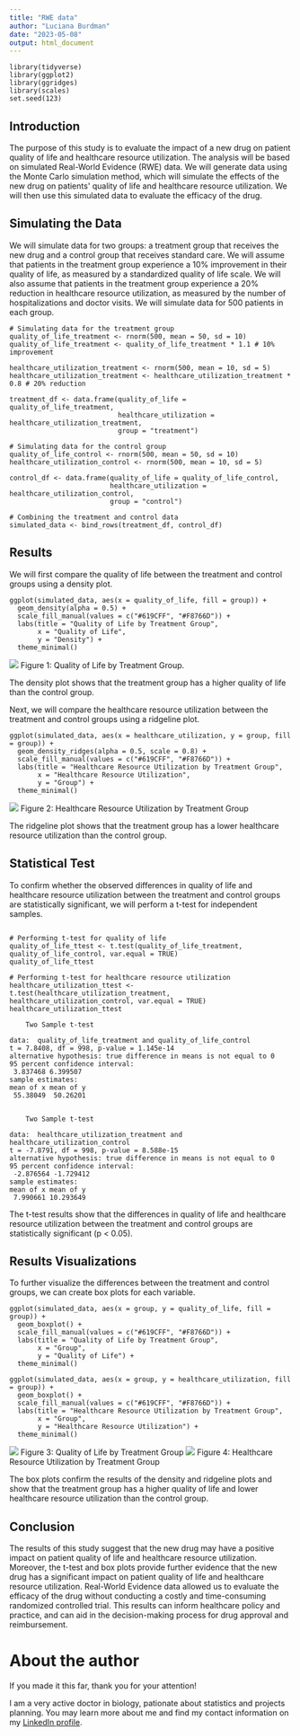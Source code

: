```yaml
---
title: "RWE data"
author: "Luciana Burdman"
date: "2023-05-08"
output: html_document
---
```


```{r setup, include=FALSE}
library(tidyverse)
library(ggplot2)
library(ggridges)
library(scales)
set.seed(123)
```

## Introduction
The purpose of this study is to evaluate the impact of a new drug on patient quality of life and healthcare resource utilization. The analysis will be based on simulated Real-World Evidence (RWE) data. We will generate data using the Monte Carlo simulation method, which will simulate the effects of the new drug on patients' quality of life and healthcare resource utilization. We will then use this simulated data to evaluate the efficacy of the drug.

## Simulating the Data
We will simulate data for two groups: a treatment group that receives the new drug and a control group that receives standard care. We will assume that patients in the treatment group experience a 10% improvement in their quality of life, as measured by a standardized quality of life scale. We will also assume that patients in the treatment group experience a 20% reduction in healthcare resource utilization, as measured by the number of hospitalizations and doctor visits. We will simulate data for 500 patients in each group.

```{r}
# Simulating data for the treatment group
quality_of_life_treatment <- rnorm(500, mean = 50, sd = 10)
quality_of_life_treatment <- quality_of_life_treatment * 1.1 # 10% improvement

healthcare_utilization_treatment <- rnorm(500, mean = 10, sd = 5)
healthcare_utilization_treatment <- healthcare_utilization_treatment * 0.8 # 20% reduction

treatment_df <- data.frame(quality_of_life = quality_of_life_treatment,
                           healthcare_utilization = healthcare_utilization_treatment,
                           group = "treatment")

# Simulating data for the control group
quality_of_life_control <- rnorm(500, mean = 50, sd = 10)
healthcare_utilization_control <- rnorm(500, mean = 10, sd = 5)

control_df <- data.frame(quality_of_life = quality_of_life_control,
                         healthcare_utilization = healthcare_utilization_control,
                         group = "control")

# Combining the treatment and control data
simulated_data <- bind_rows(treatment_df, control_df)

```

## Results
We will first compare the quality of life between the treatment and control groups using a density plot.

```{r}
ggplot(simulated_data, aes(x = quality_of_life, fill = group)) +
  geom_density(alpha = 0.5) +
  scale_fill_manual(values = c("#619CFF", "#F8766D")) +
  labs(title = "Quality of Life by Treatment Group",
       x = "Quality of Life",
       y = "Density") +
  theme_minimal()
```

<img src="https://github.com/lucianaburdman/RWE/blob/f8f4024db3fa8a1e589d59f13b5393c15e7b6633/Fig1.png">
Figure 1: Quality of Life by Treatment Group.

The density plot shows that the treatment group has a higher quality of life than the control group.

Next, we will compare the healthcare resource utilization between the treatment and control groups using a ridgeline plot.

```{r}
ggplot(simulated_data, aes(x = healthcare_utilization, y = group, fill = group)) +
  geom_density_ridges(alpha = 0.5, scale = 0.8) +
  scale_fill_manual(values = c("#619CFF", "#F8766D")) +
  labs(title = "Healthcare Resource Utilization by Treatment Group",
       x = "Healthcare Resource Utilization",
       y = "Group") +
  theme_minimal()
```


<img src="https://github.com/lucianaburdman/RWE/blob/f8f4024db3fa8a1e589d59f13b5393c15e7b6633/Fig2.png">
Figure 2: Healthcare Resource Utilization by Treatment Group

The ridgeline plot shows that the treatment group has a lower healthcare resource utilization than the control group.

## Statistical Test
To confirm whether the observed differences in quality of life and healthcare resource utilization between the treatment and control groups are statistically significant, we will perform a t-test for independent samples.

```{r}

# Performing t-test for quality of life
quality_of_life_ttest <- t.test(quality_of_life_treatment, quality_of_life_control, var.equal = TRUE)
quality_of_life_ttest

# Performing t-test for healthcare resource utilization
healthcare_utilization_ttest <- t.test(healthcare_utilization_treatment, healthcare_utilization_control, var.equal = TRUE)
healthcare_utilization_ttest

	Two Sample t-test

data:  quality_of_life_treatment and quality_of_life_control
t = 7.8408, df = 998, p-value = 1.145e-14
alternative hypothesis: true difference in means is not equal to 0
95 percent confidence interval:
 3.837468 6.399507
sample estimates:
mean of x mean of y 
 55.38049  50.26201 


	Two Sample t-test

data:  healthcare_utilization_treatment and healthcare_utilization_control
t = -7.8791, df = 998, p-value = 8.588e-15
alternative hypothesis: true difference in means is not equal to 0
95 percent confidence interval:
 -2.876564 -1.729412
sample estimates:
mean of x mean of y 
 7.990661 10.293649 
```
The t-test results show that the differences in quality of life and healthcare resource utilization between the treatment and control groups are statistically significant (p < 0.05).

## Results Visualizations
To further visualize the differences between the treatment and control groups, we can create box plots for each variable.

```{r}
ggplot(simulated_data, aes(x = group, y = quality_of_life, fill = group)) +
  geom_boxplot() +
  scale_fill_manual(values = c("#619CFF", "#F8766D")) +
  labs(title = "Quality of Life by Treatment Group",
       x = "Group",
       y = "Quality of Life") +
  theme_minimal()

ggplot(simulated_data, aes(x = group, y = healthcare_utilization, fill = group)) +
  geom_boxplot() +
  scale_fill_manual(values = c("#619CFF", "#F8766D")) +
  labs(title = "Healthcare Resource Utilization by Treatment Group",
       x = "Group",
       y = "Healthcare Resource Utilization") +
  theme_minimal()

```

<img src="https://github.com/lucianaburdman/RWE/blob/acd34fa473bdc6b6b3876566432314337a16967f/Fig3.png">
Figure 3: Quality of Life by Treatment Group

<img src="https://github.com/lucianaburdman/RWE/blob/acd34fa473bdc6b6b3876566432314337a16967f/Fig4.png">
Figure 4: Healthcare Resource Utilization by Treatment Group

The box plots confirm the results of the density and ridgeline plots and show that the treatment group has a higher quality of life and lower healthcare resource utilization than the control group.

## Conclusion
The results of this study suggest that the new drug may have a positive impact on patient quality of life and healthcare resource utilization. Moreover, the t-test and box plots provide further evidence that the new drug has a significant impact on patient quality of life and healthcare resource utilization. Real-World Evidence data allowed us to evaluate the efficacy of the drug without conducting a costly and time-consuming randomized controlled trial. This results can inform healthcare policy and practice, and can aid in the decision-making process for drug approval and reimbursement.

# About the author

If you made it this far, thank you for your attention!

I am a very active doctor in biology, pationate about statistics and projects planning. You may learn more about me and find my contact information on my [LinkedIn profile](https://www.linkedin.com/in/luciana-burdman-biostatistician/).

